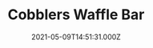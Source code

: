 ---
date: 2021-05-09T14:51:31.000Z
title: Cobblers Waffle Bar
latitude: 52.04468213901608
longitude: 0.9533968424119266
category: checkin
---